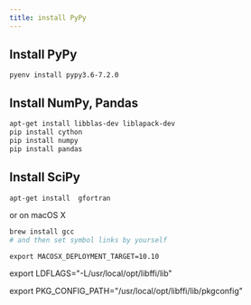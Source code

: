 ```yaml
---
title: install PyPy
---
```


## Install PyPy
```
pyenv install pypy3.6-7.2.0
```


## Install NumPy, Pandas
``` bash
apt-get install libblas-dev liblapack-dev
pip install cython
pip install numpy
pip install pandas
```

## Install SciPy
``` bash
apt-get install  gfortran
```
or on macOS X
``` bash
brew install gcc
# and then set symbol links by yourself
```

```
export MACOSX_DEPLOYMENT_TARGET=10.10
```





export LDFLAGS="-L/usr/local/opt/libffi/lib"

export PKG_CONFIG_PATH="/usr/local/opt/libffi/lib/pkgconfig"